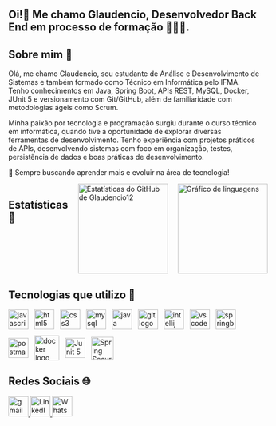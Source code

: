 <h2 align="left">Oi!👋 Me chamo Glaudencio, Desenvolvedor Back End em processo de formação 👨🏻‍💻.</h2>

<div>
      <h2>Sobre mim 🙂</h2>
      <p>
            Olá, me chamo Glaudencio, sou estudante de Análise e Desenvolvimento de Sistemas e também formado como Técnico em Informática pelo IFMA. Tenho conhecimentos em Java, Spring Boot, APIs REST, MySQL, Docker,                                  JUnit 5 e versionamento com Git/GitHub, além de familiaridade com metodologias ágeis como Scrum.
      </p>
      <p>
            Minha paixão por tecnologia e programação surgiu durante o curso técnico em informática, quando tive a oportunidade de explorar diversas ferramentas de desenvolvimento.
            Tenho experiência com projetos práticos de APIs, desenvolvendo sistemas com foco em organização, testes, persistência de dados e boas práticas de desenvolvimento. 
      </p>
       <p>
           🔹 Sempre buscando aprender mais e evoluir na área de tecnologia!
      </p>
</div>

<div style="display: flex; gap: 20px;"> 
      <h2>Estatísticas 📶</h2>
      <img src="https://github-readme-stats.vercel.app/api?username=Glaudencio12&show_icons=true&theme=dark&hide_border=false" height="180" alt="Estatísticas do GitHub de Glaudencio12" />
      <img src="https://github-readme-stats.vercel.app/api/top-langs?username=Glaudencio12&locale=en&hide_title=false&layout=compact&card_width=320&langs_count=5&theme=dark&hide_border=false" height="180" alt="Gráfico de linguagens" />
</div>

<div>
  <h2>Tecnologias que utilizo 🤖</h2>
  <div style="display: flex; flex-wrap: wrap; gap: 12px; align-items: center;">
    <img src="https://cdn.jsdelivr.net/gh/devicons/devicon/icons/javascript/javascript-original.svg" height="40" alt="javascript logo" title="JavaScript" />
    <img src="https://cdn.jsdelivr.net/gh/devicons/devicon/icons/html5/html5-original.svg" height="40" alt="html5 logo" title="HTML5" />
    <img src="https://cdn.jsdelivr.net/gh/devicons/devicon/icons/css3/css3-original.svg" height="40" alt="css3 logo" title="CSS3" />
    <img src="https://cdn.jsdelivr.net/gh/devicons/devicon/icons/mysql/mysql-original.svg" height="40" alt="mysql logo" title="MySQL" />
    <img src="https://cdn.jsdelivr.net/gh/devicons/devicon/icons/java/java-original.svg" height="40" alt="java logo" title="Java" />
    <img src="https://cdn.jsdelivr.net/gh/devicons/devicon/icons/git/git-original.svg" height="40" alt="git logo" title="Git" />
    <img src="https://cdn.jsdelivr.net/gh/devicons/devicon/icons/intellij/intellij-original.svg" height="40" alt="intellij logo" title="IntelliJ IDEA" />
    <img src="https://cdn.jsdelivr.net/gh/devicons/devicon/icons/vscode/vscode-original.svg" height="40" alt="vscode logo" title="VS Code" />
    <img src="https://hermes.dio.me/skills/0bedd1a3-09b4-4bb0-b918-9e25e474e26f.png" height="40" alt="springboot logo" title="Spring Boot" />
    <img src="https://cdn.jsdelivr.net/gh/devicons/devicon/icons/postman/postman-original.svg" height="40" alt="postman logo" title="Postman" />
    <img src="https://cdn.jsdelivr.net/gh/devicons/devicon/icons/docker/docker-original.svg" height="50" alt="docker logo" title="Docker" />
    <img src="https://cdn.jsdelivr.net/gh/devicons/devicon/icons/junit/junit-original.svg" height="40" alt="Junit 5 logo" title="JUnit" />
    <img src="https://www.javacodegeeks.com/wp-content/uploads/2014/07/spring-security-project.png" height="45" alt="Spring Security logo" title="Spring Security" />
  </div>
  </div>
</div>

<div>
      <h2>Redes Sociais 🌐</h2>
      <a href="mailto:devglaudencio@gmail.com" target="_blank">
            <img src="https://img.shields.io/static/v1?message=Gmail&logo=gmail&label=&color=D14836&logoColor=white&labelColor=&style=for-the-badge"
                  height="40" alt="gmail logo" />
      </a>
      <a href="https://www.linkedin.com/in/glaudencio" target="_blank">
            <img src="https://img.shields.io/static/v1?message=LinkedIn&logo=linkedin&label=&color=0A66C2&logoColor=white&labelColor=&style=for-the-badge"
                  height="40" alt="LinkedIn logo" />
      </a>
     <a href="https://wa.me/98970227700" target="_blank">
          <img src="https://img.shields.io/static/v1?message=WhatsApp&logo=whatsapp&label=&color=25D366&logoColor=white&labelColor=&style=for-the-badge"
         height="40" alt="WhatsApp logo" />
      </a>

</div>
